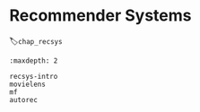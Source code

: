 # Recommender Systems
:label:`chap_recsys`

```toc
:maxdepth: 2

recsys-intro
movielens
mf
autorec
```

